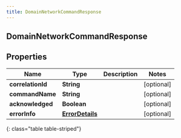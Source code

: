 ```yaml
---
title: DomainNetworkCommandResponse
---
```

## DomainNetworkCommandResponse


## Properties

| Name | Type | Description | Notes |
| ------------ | ------------- | ------------- | ------------- |
| **correlationId** | <!----><!---->**String**<!----> |  |  [optional] |
| **commandName** | <!----><!---->**String**<!----> |  |  [optional] |
| **acknowledged** | <!----><!---->**Boolean**<!----> |  |  [optional] |
| **errorInfo** | <!----><!---->[**ErrorDetails**](ErrorDetails.html)<!----> |  |  [optional] |
{: class="table table-striped"}




